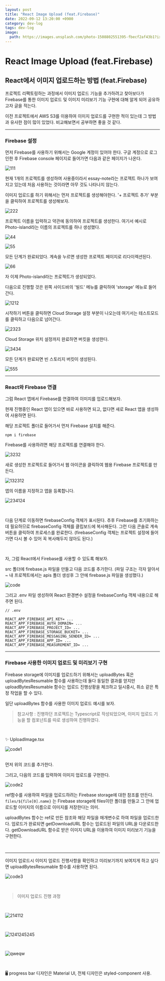```yaml
---
layout: post
title: "React Image Upload (feat.Firebase)"
date: 2022-09-12 13:20:00 +0900
category: dev-log
tags: dev-log
image:
  path: https://images.unsplash.com/photo-1508802551395-fbecf2af43b1?ixlib=rb-1.2.1&ixid=MnwxMjA3fDB8MHxwaG90by1wYWdlfHx8fGVufDB8fHx8&auto=format&fit=crop&w=1212&q=80
---
```


# React Image Upload (feat.Firebase)

## React에서 이미지 업로드하는 방법 (feat.Firebase)

프로젝트 리팩토링하는 과정에서 이미지 업로드 기능을 추가하려고 찾아보다가 Firebase를 통한 이미지 업로드 및 이미지 미리보기 기능 구현에 대해 알게 되어 공유하고자 글을 적는다.

이전 프로젝트에서 AWS S3를 이용하여 이미지 업로드를 구현한 적이 있는데 그 방법과 유사한 점이 많이 있었다. 비교해보면서 공부하면 좋을 것 같다.

---

### Firebase 설정

먼저 Firebase를 사용하기 위해서는 Google 계정이 있어야 한다. 구글 계정으로 로그인한 후 Firebase console 페이지로 들어가면 다음과 같은 페이지가 나온다.

![111](https://user-images.githubusercontent.com/79234473/189578275-c39d1282-aa60-4684-a465-603c8e61f087.png)

현재 1개의 프로젝트를 생성하여 사용중이라서 essay-note라는 프로젝트 하나가 보여지고 있는데 처음 사용하는 것이라면 아무 것도 나타나지 않는다.

이미지 업로드를 하기 위해서는 먼저 프로젝트를 생성해야한다. '+ 프로젝트 추가' 부분을 클릭하여 프로젝트를 생성해보자.

![222](https://user-images.githubusercontent.com/79234473/189578946-228209f8-856a-458d-ae99-e191a99dd645.png)

프로젝트 이름을 입력하고 약관에 동의하여 프로젝트를 생성한다. 여기서 예시로 Photo-island라는 이름의 프로젝트를 하나 생성했다.

![44](https://user-images.githubusercontent.com/79234473/189580072-f1603da1-f2e0-4a02-94ce-88ffea5d3bb8.png)

![55](https://user-images.githubusercontent.com/79234473/189580063-2ad4ee4e-0937-4450-97db-f641952c41fc.png)

모든 단계가 완료되었다. 계속을 누르면 생성한 프로젝트 페이지로 리다이렉션된다.

![66](https://user-images.githubusercontent.com/79234473/189580338-57eb89f1-0e84-4e56-b0a5-298d20485936.png)

자 이제 Photo-island라는 프로젝트가 생성되었다.

다음으로 진행할 것은 왼쪽 사이드바의 '빌드' 메뉴를 클릭하여 'storage' 메뉴로 들어간다.

![1212](https://user-images.githubusercontent.com/79234473/189580983-74eb348a-394b-4fc6-b72f-c16734aede2b.png)

시작하기 버튼을 클릭하면 Cloud Storage 설정 부분이 나오는데 여기서는 테스트모드를 클릭하고 다음으로 넘어간다.

![2323](https://user-images.githubusercontent.com/79234473/189580977-786ab7b6-cac2-4dff-9453-06c728e64027.png)

Cloud Storage 위치 설정까지 완료하면 버킷을 생성한다.

![3434](https://user-images.githubusercontent.com/79234473/189580970-1978141b-3c26-4019-b25d-1ff7c3bb7df5.png)

모든 단계가 완료되면 빈 스토리지 버킷이 생성된다.

![555](https://user-images.githubusercontent.com/79234473/189581267-72740958-290b-4ccd-b381-018a51ea8477.png)

---

### React와 Firebase 연결

그럼 React 앱에서 Firebase를 연결하여 이미지를 업로드해보자.

현재 진행중인 React 앱이 있으면 바로 사용하면 되고, 없다면 새로 React 앱을 생성하여 사용하면 된다.

해당 프로젝트 폴더로 들어가서 먼저 Firebase 설치를 해준다.

```
npm i firebase
```

Firebase를 사용하려면 해당 프로젝트를 연결해야 한다.

![3232](https://user-images.githubusercontent.com/79234473/189584477-ec57f5c1-a3c3-4bda-980b-438ce9bd50be.png)

새로 생성한 프로젝트로 들어가서 웹 아이콘을 클릭하여 웹용 Firebase 프로젝트를 만든다.

![132312](https://user-images.githubusercontent.com/79234473/189585041-df3837df-190b-4d55-83e1-9a878ec194b9.png)

앱의 이름을 지정하고 앱을 등록합니다.

![234124](https://user-images.githubusercontent.com/79234473/189585491-20f13ae9-2c94-4976-bcf8-b065fc528166.png)

<br>

다음 단계로 이동하면 firebaseConfig 객체가 표시된다. 추후 Firebase를 초기화하는 데 필요하므로 firebaseConfig 객체를 클립보드에 복사해둔다. 그런 다음 콘솔로 계속 버튼을 클릭하여 프로세스를 완료한다.
(firebaseConfig 객체는 프로젝트 설정에 들어가면 다시 볼 수 있어 꼭 복사해두지 않아도 된다.)

<br>

자, 그럼 React에서 Firebase를 사용할 수 있도록 해보자.

src 폴더에 firebase.js 파일을 만들고 다음 코드를 추가한다. (파일 구조는 각자 알아서~ 내 프로젝트에서는 apis 폴더 생성후 그 안에 firebase.js 파일을 생성했다.)

![code](https://user-images.githubusercontent.com/79234473/189589120-0416040a-0947-4c2d-9984-ddf4f3866bb2.png)

그리고 .env 파일 생성하여 React 환경변수 설정을 firebaseConfig 객체 내용으로 해주면 된다.

```
// .env

REACT_APP_FIREBASE_API_KEY= ...
REACT_APP_FIREBASE_AUTH_DOMAIN= ...
REACT_APP_FIREBASE_PROJECT_ID= ...
REACT_APP_FIREBASE_STORAGE_BUCKET= ...
REACT_APP_FIREBASE_MESSAGING_SENDER_ID= ...
REACT_APP_FIREBASE_APP_ID= ...
REACT_APP_FIREBASE_MEASUREMENT_ID= ...
```

---

### Firebase 사용한 이미지 업로드 및 미리보기 구현

Firebase storage에 이미지를 업로드하기 위해서는 uploadBytes 혹은 uploadBytesResumable 함수를 사용하는데 둘다 동일한 결과를 얻지만 uploadBytesResumable 함수는 업로드 진행상황을 체크하고 일시중시, 취소 같은 특정 작업을 할 수 있다.

일단 uploadBytes 함수를 사용한 이미지 업로드 예시를 보자.

> 참고사항 : 진행하던 프로젝트는 Typescript로 작성되었으며, 이미지 업로드 기능을 할 컴포넌트를 따로 생성하여 진행하였다.

<br>

✨ UploadImage.tsx

![code1](https://user-images.githubusercontent.com/79234473/189645602-2fe80507-825d-4b4b-bc86-292fdc1f0c98.png)

<br>
먼저 위의 코드를 추가한다.

<br>

그리고, 다음의 코드를 입력하여 이미지 업로드를 구현한다.

![code2](https://user-images.githubusercontent.com/79234473/189648464-4350d349-6a92-4d33-86cc-e5f32541e3aa.png)

ref함수를 사용하여 파일을 업로드하려는 Firebase storage에 대한 참조를 만든다.
`files/${file[0].name}` 는 Firebase storage에 files이란 폴더를 만들고 그 안에 업로드할 이미지의 이름으로 이미지를 저장한다는 의미.

uploadBytes 함수는 ref로 만든 참조와 해당 파일을 매개변수로 하여 파일을 업로드한다.
업로드가 완료되면 getDownloadURL 함수는 업로드된 파일의 URL을 다운로드한다.
getDownloadURL 함수로 받은 이미지 URL을 이용하여 이미지 미리보기 기능을 구현한다.

<br>

---

이미지 업로드시 이미지 업로드 진행사항을 확인하고 미리보기까지 보여지게 하고 싶다면 uploadBytesResumable 함수를 사용하면 된다.

![code3](https://user-images.githubusercontent.com/79234473/189650495-da87205c-0205-4578-88ee-13cef9228943.png)

<br>

> 이미지 업로드 진행 과정

<br>

![214112](https://user-images.githubusercontent.com/79234473/189652261-77abf9d6-1bf0-4280-9026-669def6dfdf1.png)

<br>

![1241245245](https://user-images.githubusercontent.com/79234473/189652264-68cfba90-ab56-4e47-876e-9f84411a6624.png)

<br>

![qweqw](https://user-images.githubusercontent.com/79234473/189652440-749b0dc2-f21c-43b7-8989-9bb595406ca2.png)

<br>

🖥 progress bar 디자인은 Material UI, 전체 디자인은 styled-component 사용.
